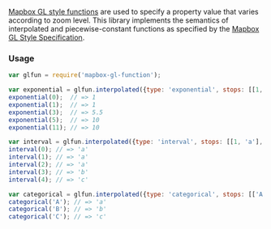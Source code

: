 [Mapbox GL style functions](https://www.mapbox.com/mapbox-gl-style-spec/#function) are used to specify a property value that varies according to zoom level. This library implements the semantics of interpolated and piecewise-constant functions as specified by the [Mapbox GL Style Specification](https://github.com/mapbox/mapbox-gl-style-spec).

### Usage

``` javascript
var glfun = require('mapbox-gl-function');

var exponential = glfun.interpolated({type: 'exponential', stops: [[1, 1], [5, 10]]});
exponential(0);  // => 1
exponential(1);  // => 1
exponential(3);  // => 5.5
exponential(5);  // => 10
exponential(11); // => 10

var interval = glfun.interpolated({type: 'interval', stops: [[1, 'a'], [3, 'b'], [4, 'c']]});
interval(0); // => 'a'
interval(1); // => 'a'
interval(2); // => 'a'
interval(3); // => 'b'
interval(4); // => 'c'

var categorical = glfun.interpolated({type: 'categorical', stops: [['A', 'a'], ['B', 'b'], ['C', 'c']]});
categorical('A'); // => 'a'
categorical('B'); // => 'b'
categorical('C'); // => 'c'
```
